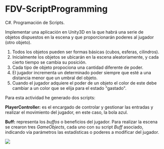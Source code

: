 # FDV-ScriptProgramming
C#. Programación de Scripts.

Implementar una aplicación en Unity3D en la que habrá una serie de objetos dispuestos en la escena y que proporcionarán poderes al jugador (otro objeto).
1) Todos los objetos pueden ser formas básicas (cubos, esferas, cilindros).
2) Inicialmente los objetos se ubicarán en la escena aleatoriamente, y cada cierto tiempo se cambia su posición.
3) Cada tipo de objeto propociona una cantidad diferente de poder.
4) El jugador incrementa un determinado poder siempre que esté a una distancia menor que un umbral del objeto.
5) Cuando el jugador adquiere el poder de un objeto el color de este debe cambiar a un color que se elija para el estado "gastado".

Para esta actividad he generado dos scripts:

**PlayerController:** es el encargado de controlar y gestionar las entradas y realizar el movimiento del jugador, en este caso, la bola azul.

**Buff:** representa los *buffos* o beneficios del jugador. Para realizar la escena se crearon tres *GameObjects*, cada uno con su script *Buff* asociado, indicando vía parámetros las estadísticas o poderes a modificar del jugador.

![](Gif-FDV1.gif)
